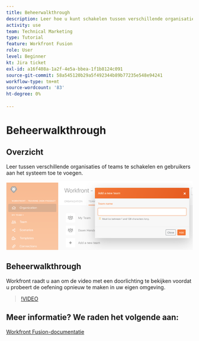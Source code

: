 ```yaml
---
title: Beheerwalkthrough
description: Leer hoe u kunt schakelen tussen verschillende organisaties of teams en gebruikers aan het systeem kunt toevoegen in [!DNL Adobe Workfront Fusion].
activity: use
team: Technical Marketing
type: Tutorial
feature: Workfront Fusion
role: User
level: Beginner
kt: Jira ticket
exl-id: a16f408a-1a2f-4e5a-bbea-1f1b8124c091
source-git-commit: 58a545120b29a5f492344b89b77235e548e94241
workflow-type: tm+mt
source-wordcount: '83'
ht-degree: 0%

---
```


# Beheerwalkthrough

## Overzicht

Leer tussen verschillende organisaties of teams te schakelen en gebruikers aan het systeem toe te voegen.

![Een afbeelding van een scenario met foutafhandeling](assets/workfront-fusion-administration-1.png)

## Beheerwalkthrough

Workfront raadt u aan om de video met een doorlichting te bekijken voordat u probeert de oefening opnieuw te maken in uw eigen omgeving.

>[!VIDEO](https://video.tv.adobe.com/v/335310/?quality=12)

## Meer informatie? We raden het volgende aan:

[Workfront Fusion-documentatie](https://experienceleague.adobe.com/docs/workfront/using/adobe-workfront-fusion/workfront-fusion-2.html?lang=en)
